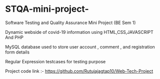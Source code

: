 # STQA-mini-project-


Software Testing and Quality Assurance Mini Project (BE Sem 1)

Dynamic webside of covid-19 information using HTML,CSS,JAVASCRIPT And PHP

MySQL database used to store user account , comment , and registration form details

Regular Expression  testcases for testing purpose

Project code link :- https://github.com/Rutujajagtap10/Web-Tech-Project
